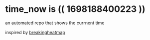 # time_now is (( 1698188400223 ))

an automated repo that shows the currnent time

inspired by [breakingheatmap](https://github.com/breakingheatmap/breakingheatmap)